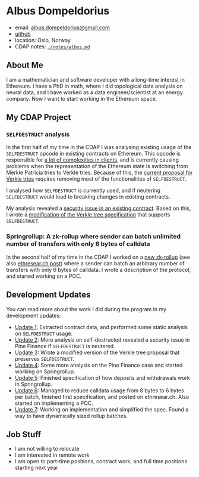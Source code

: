 # Albus Dompeldorius

- email: albus.dompeldorius@gmail.com
- [github](https://github.com/adompeldorius)
- location: Oslo, Norway
- CDAP notes: [`./notes/albus.md`](./../notes/albus.md)

## About Me

I am a mathematician and software developer with a long-time interest in Ethereum. I have a PhD in math, where I did topological data analysis on neural data, and I have worked as a data engineer/scientist at an energy company. Now I want to start working in the Ethereum space.

## My CDAP Project

### `SELFDESTRUCT` analysis

In the first half of my time in the CDAP I was analysing existing usage of the `SELFDESTRUCT` opcode in existing contracts on Ethereum. This opcode is responsible for [a lot of complexities in clients](https://hackmd.io/@vbuterin/selfdestruct), and is currently causing problems when the representation of the Ethereum state is switching from Merkle Patricia tries to Verkle tries. Because of this, the [current proposal for Verkle tries](https://notes.ethereum.org/@vbuterin/verkle_tree_eip#Miscellaneous) requires removing most of the functionalities of `SELFDESTRUCT`.

I analysed how `SELFDESTRUCT` is currently used, and if neutering `SELFDESTRUCT` would lead to breaking changes in existing contracts.

My analysis revealed a [security issue in an existing contract](https://nbviewer.jupyter.org/github/adompeldorius/selfdestruct-analysis/blob/main/analysis.ipynb). Based on this, I wrote a [modification of the Verkle tree specification](https://github.com/adompeldorius/selfdestruct-analysis/blob/main/verkle_trie_with_selfdestruct_eip.md) that supports `SELFDESTRUCT`.

### Springrollup: A zk-rollup where sender can batch unlimited number of transfers with only 6 bytes of calldata

In the second half of my time in the CDAP I worked on a [new zk-rollup](https://github.com/adompeldorius/springrollup) (see also [ethresear.ch post](https://ethresear.ch/t/springrollup-a-zk-rollup-that-allows-a-sender-to-batch-an-unlimited-number-of-transfers-with-only-6-bytes-of-calldata-per-batch/11033)) where a sender can batch an arbitrary number of transfers with only 6 bytes of calldata. I wrote a description of the protocol, and started working on a POC.

## Development Updates

You can read more about the work I did during the program in my development updates:

- [Update 1]: Extracted contract data, and performed some static analysis on `SELFDESTRUCT` usage.
- [Update 2]: More analysis on self-destructed revealed a security issue in Pine Finance if `SELFDESTRUCT` is neutered.
- [Update 3]: Wrote a modified version of the Verkle tree proposal that preserves `SELFDESTRUCT`.
- [Update 4]: Some more analysis on the Pine Finance case and started working on Springrollup.
- [Update 5]: Finished specification of how deposits and withdrawals work in Springrollup.
- [Update 6]: Managed to reduce calldata usage from 8 bytes to 6 bytes per batch, finished first specification, and posted on ethresear.ch. Also started on implementing a POC.
- [Update 7]: Working on implementation and simplified the spec. Found a way to have dynamically sized rollup batches.

[Update 1]: https://hackmd.io/@albus/HJ6EBiTn_
[Update 2]: https://hackmd.io/@albus/rkAbjAsWF
[Update 3]: https://hackmd.io/@albus/rJRfbIRft
[Update 4]: https://hackmd.io/@albus/rJAnxRlVF
[Update 5]: https://hackmd.io/@albus/S1E22SmBF
[Update 6]: https://hackmd.io/@albus/BkADtsrLF
[Update 7]: https://hackmd.io/@albus/H1sDKmdwF

## Job Stuff

- I am not willing to relocate
- I am interested in remote work
- I am open to part-time positions, contract work, and full time positions starting next year
